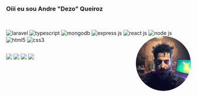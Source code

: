 ### Oiii eu sou Andre "Dezo" Queiroz

##

<div style="display: inline_block"><br>
  <img align='center' alt='laravel' width='80px' height='auto'  src="https://cdn.jsdelivr.net/gh/devicons/devicon/icons/laravel/laravel-plain-wordmark.svg" />
  <img align='center' alt='typescript' width='80px' height='auto' src="https://cdn.jsdelivr.net/gh/devicons/devicon/icons/typescript/typescript-original.svg" />
  <img align='center' alt='mongodb' width='80px' height='auto' src="https://cdn.jsdelivr.net/gh/devicons/devicon/icons/mongodb/mongodb-original-wordmark.svg" />
  <img align='center' alt='express js' width='80px' height='auto' src="https://cdn.jsdelivr.net/gh/devicons/devicon/icons/express/express-original.svg" />
  <img align='center' alt='react js' width='80px' height='auto' src="https://cdn.jsdelivr.net/gh/devicons/devicon/icons/react/react-original-wordmark.svg" />
  <img align='center' alt='node js' width='80px' height='auto' src="https://cdn.jsdelivr.net/gh/devicons/devicon/icons/nodejs/nodejs-original.svg" />
  <img align='center' alt='html5' width='80px' height='auto' src="https://cdn.jsdelivr.net/gh/devicons/devicon/icons/html5/html5-original-wordmark.svg" />
  <img align='center' alt='css3' width='80px' height='auto' src="https://cdn.jsdelivr.net/gh/devicons/devicon/icons/css3/css3-original-wordmark.svg" />  
  <img align="right" alt="Dezo-Pic" height="150" style="border-radius:90px;" src="./andre avatar 5.png">
</div>
  
  ##
 
<div style="display: inline_block"> 
    <a href="https://instagram.com/dezoqueiroz" target="_blank"><img src="https://img.shields.io/badge/-Instagram-%23E4405F?style=for-the-badge&logo=instagram&logoColor=white" target="_blank"></a>
<a href="discordapp.com/users/DezoBQ2#1541" target="_blank"><img src="https://img.shields.io/badge/Discord-7289DA?style=for-the-badge&logo=discord&logoColor=white" target="_blank"></a>
<a href = "mailto:dezobq@gmail.com"><img src="https://img.shields.io/badge/-Gmail-%23333?style=for-the-badge&logo=gmail&logoColor=white" target="_blank"></a>
<a href="https://www.linkedin.com/in/andré-bastos-de-queiroz-47852377" target="_blank"><img src="https://img.shields.io/badge/-LinkedIn-%230077B5?style=for-the-badge&logo=linkedin&logoColor=white" target="_blank"></a>

</div>
